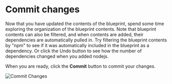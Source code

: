 # Commit changes

Now that you have updated the contents of the blueprint, spend some time exploring the organization of the blueprint contents. Note that blueprint contents can also be filtered, and when contents are added, their dependencies are automatically pulled in. Try filtering the blueprint contents by "npm" to see if it was automatically included in the blueprint as a dependency. Or click the Undo button to see how the number of dependencies changed when you added nodejs.

When you are ready, click the **Commit** button to commit your changes.

![Commit Changes](/smcbrien/scenarios/imagebuilder/assets/Commit-Changes.png)